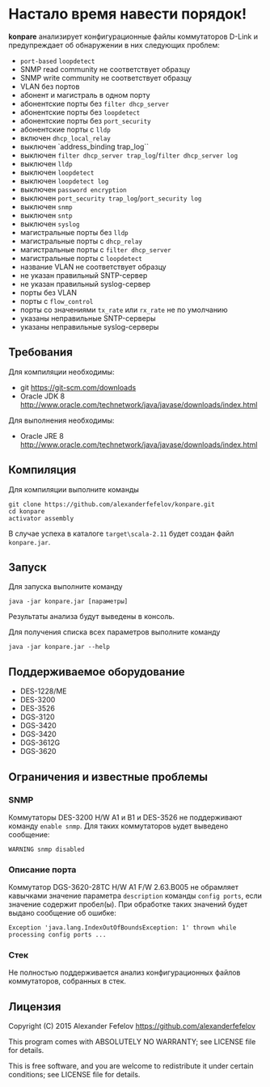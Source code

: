 # Настало время навести порядок!

__konpare__ анализирует конфигурационные файлы коммутаторов D-Link и предупреждает об обнаружении в них следующих проблем:

* `port-based` `loopdetect`
* SNMP read community не соответствует образцу
* SNMP write community не соответствует образцу
* VLAN без портов
* абонент и магистраль в одном порту
* абонентские порты без `filter dhcp_server`
* абонентские порты без `loopdetect`
* абонентские порты без `port_security`
* абонентские порты с `lldp`
* включен `dhcp_local_relay`
* выключен `address_binding trap_log``
* выключен `filter dhcp_server trap_log`/`filter dhcp_server log`
* выключен `lldp`
* выключен `loopdetect`
* выключен `loopdetect log`
* выключен `password encryption`
* выключен `port_security trap_log`/`port_security log`
* выключен `snmp`
* выключен `sntp`
* выключен `syslog`
* магистральные порты без `lldp`
* магистральные порты с `dhcp_relay`
* магистральные порты с `filter dhcp_server`
* магистральные порты с `loopdetect`
* название VLAN не соответствует образцу
* не указан правильный SNTP-сервер
* не указан правильный syslog-сервер
* порты без VLAN
* порты с `flow_control`
* порты со значениями `tx_rate` или `rx_rate` не по умолчанию
* указаны неправильные SNTP-серверы
* указаны неправильные syslog-серверы

## Требования

Для компиляции необходимы:

* git <https://git-scm.com/downloads>
* Oracle JDK 8 <http://www.oracle.com/technetwork/java/javase/downloads/index.html>

Для выполнения необходимы:

* Oracle JRE 8 <http://www.oracle.com/technetwork/java/javase/downloads/index.html>

## Компиляция

Для компиляции выполните команды

    git clone https://github.com/alexanderfefelov/konpare.git
    cd konpare
    activator assembly

В случае успеха в каталоге `target\scala-2.11` будет создан файл `konpare.jar`.

## Запуск

Для запуска выполните команду

    java -jar konpare.jar [параметры]

Результаты анализа будут выведены в консоль.

Для получения списка всех параметров выполните команду

    java -jar konpare.jar --help

## Поддерживаемое оборудование

* DES-1228/ME
* DES-3200
* DES-3526
* DGS-3120
* DGS-3420
* DGS-3420
* DGS-3612G
* DGS-3620

## Ограничения и известные проблемы

### SNMP

Коммутаторы DES-3200 H/W A1 и B1 и DES-3526 не поддерживают команду `enable snmp`. Для таких коммутаторов ьудет выведено сообщение:

    WARNING snmp disabled

### Описание порта

Коммутатор DGS-3620-28TC H/W A1 F/W 2.63.B005 не обрамляет кавычками значение параметра `description` команды `config ports`, если значение содержит пробел(ы). При обработке таких значений будет выдано сообщение об ошибке:

    Exception 'java.lang.IndexOutOfBoundsException: 1' thrown while processing config ports ...

### Стек

Не полностью поддерживается анализ конфигурационных файлов коммутаторов, собранных в стек.

## Лицензия

Copyright (C) 2015 Alexander Fefelov <https://github.com/alexanderfefelov>

This program comes with ABSOLUTELY NO WARRANTY; see LICENSE file for details.

This is free software, and you are welcome to redistribute it under certain conditions; see LICENSE file for details.